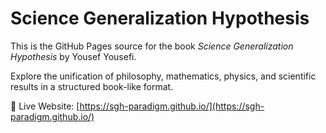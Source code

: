 # Science Generalization Hypothesis

This is the GitHub Pages source for the book *Science Generalization Hypothesis* by Yousef Yousefi.

Explore the unification of philosophy, mathematics, physics, and scientific results in a structured book-like format.

📘 Live Website: [https://sgh-paradigm.github.io/](https://sgh-paradigm.github.io/)
